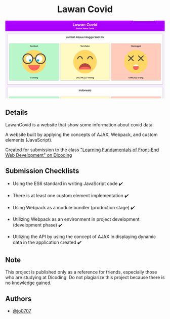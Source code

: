 <h1 align="center">Lawan Covid</h1>

![Lawan Covid](https://raw.githubusercontent.com/jo0707/LawanCovid/master/lawancovid.png)  
## Details
LawanCovid is a website that show some information about covid data.

A website built by applying the concepts of AJAX, Webpack, and custom elements (JavaScript).

Created for submission to the class ["Learning Fundamentals of Front-End Web Development" on Dicoding](https://www.dicoding.com/academies/163)  
## Submission Checklists

- Using the ES6 standard in writing JavaScript code ✔️

- There is at least one custom element implementation ✔️

- Using Webpack as a module bundler (production stage) ✔️
 
- Utilizing Webpack as an environment in project development (development phase) ✔️

- Utilizing the API by using the concept of AJAX in displaying dynamic data in the application created ✔️  


## Note

This project is published only as a reference for friends, especially those who are studying at Dicoding. Do not plagiarize this project because there is no knowledge gained.  

## Authors

- [@jo0707](github.com/jo0707)

